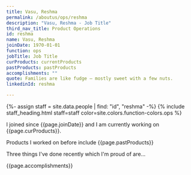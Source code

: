```yaml
---
title: Vasu, Reshma
permalink: /aboutus/ops/reshma
description: "Vasu, Reshma - Job Title"
third_nav_title: Product Operations
id: reshma
name: Vasu, Reshma
joinDate: 1970-01-01
function: ops
jobTitle: Job Title
curProducts: currentProducts
pastProducts: pastProducts
accomplishments: ""
quote: Families are like fudge – mostly sweet with a few nuts.
linkedinId: reshma

---
```


{%- assign staff = site.data.people | find: "id", "reshma" -%}
{% include staff_heading.html staff=staff color=site.colors.function-colors.ops %}

<p>I joined since {{page.joinDate}} and I am currently working on {{page.curProducts}}.</p>

<p>Products I worked on before include {{page.pastProducts}}</p>

<p>Three things I've done recently which I'm proud of are...</p>
{{page.accomplishments}}
